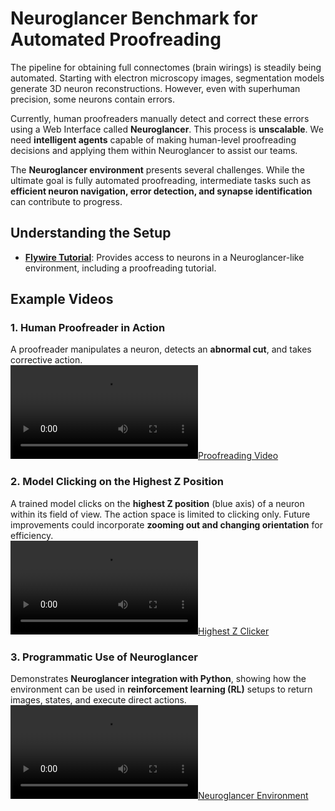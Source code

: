 # Neuroglancer Benchmark for Automated Proofreading

The pipeline for obtaining full connectomes (brain wirings) is steadily being automated. Starting with electron microscopy images, segmentation models generate 3D neuron reconstructions. However, even with superhuman precision, some neurons contain errors.  

Currently, human proofreaders manually detect and correct these errors using a Web Interface called **Neuroglancer**. This process is **unscalable**. We need **intelligent agents** capable of making human-level proofreading decisions and applying them within Neuroglancer to assist our teams.  

The **Neuroglancer environment** presents several challenges. While the ultimate goal is fully automated proofreading, intermediate tasks such as **efficient neuron navigation, error detection, and synapse identification** can contribute to progress.  

## Understanding the Setup

- **[Flywire Tutorial](https://ngl.flywire.ai/)**: Provides access to neurons in a Neuroglancer-like environment, including a proofreading tutorial.  

## Example Videos  

### 1. Human Proofreader in Action  
A proofreader manipulates a neuron, detects an **abnormal cut**, and takes corrective action.  
[![Proofreading Video](example_videos/video_1_proofreading.mp4)](example_videos/video_1_proofreading.mp4)  

### 2. Model Clicking on the Highest Z Position  
A trained model clicks on the **highest Z position** (blue axis) of a neuron within its field of view. The action space is limited to clicking only. Future improvements could incorporate **zooming out and changing orientation** for efficiency.  
[![Highest Z Clicker](example_videos/video_2_highest_z_clicker.mov)](example_videos/video_2_highest_z_clicker.mov)  

### 3. Programmatic Use of Neuroglancer  
Demonstrates **Neuroglancer integration with Python**, showing how the environment can be used in **reinforcement learning (RL)** setups to return images, states, and execute direct actions.  
[![Neuroglancer Environment](example_videos/video_3_environment.mov)](example_videos/video_3_environment.mov)  

